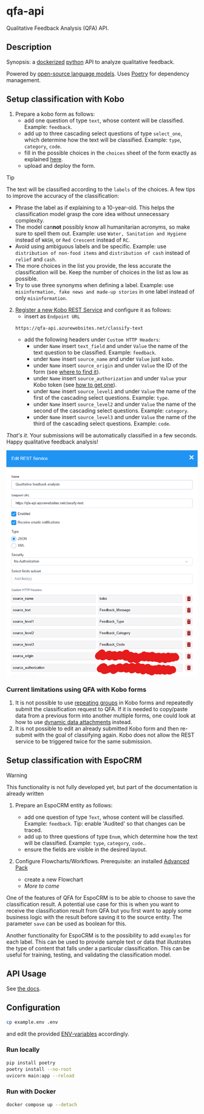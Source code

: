# qfa-api

Qualitative Feedback Analysis (QFA) API.

## Description

Synopsis: a [dockerized](https://www.docker.com/) [python](https://www.python.org/) API to analyze qualitative feedback.

Powered by [open-source language models](https://huggingface.co/). Uses [Poetry](https://python-poetry.org/) for dependency management.

## Setup classification with Kobo

1. Prepare a kobo form as follows:
   * add one question of type `text`, whose content will be classified. Example: `feedback`.
   * add up to three cascading select questions of type `select_one`, which determine how the text will be classified. Example: `type`, `category`, `code`.
   * fill in the possible choices in the `choices` sheet of the form exactly as explained [here](https://support.kobotoolbox.org/cascading_select.html#adding-cascading-question-sets-in-xlsform-option-1).
   * upload and deploy the form.

> [!TIP]
> The text will be classified according to the `labels` of the choices. A few tips to improve the accuracy of the classification:
>  * Phrase the label as if explaining to a 10-year-old. This helps the classification model grasp the core idea without unnecessary complexity.
>  * The model can**not** possibly know all humanitarian acronyms, so make sure to spell them out. Example: use `Water, Sanitation and Hygiene` instead of `WASH`, or `Red Crescent` instead of `RC`.
> * Avoid using ambiguous labels and be specific. Example: use `distribution of non-food items` and `distribution of cash` instead of `relief` and `cash`.
> * The more choices in the list you provide, the less accurate the classification will be. Keep the number of choices in the list as low as possible.
> * Try to use three synonyms when defining a label. Example: use `misinformation, fake news and made-up stories` in one label instead of only `misinformation`.

2. [Register a new Kobo REST Service](https://support.kobotoolbox.org/rest_services.html) and configure it as follows:
   * insert as `Endpoint URL`
    ```
    https://qfa-api.azurewebsites.net/classify-text
    ```
   * add the following headers under `Custom HTTP Headers`:
       * under `Name` insert `text_field` and under `Value` the name of the text question to be classified. Example: `feedback`.
       * under `Name` insert `source_name` and under `Value` just `kobo`.
       * under `Name` insert `source_origin` and under `Value` the ID of the form (see [where to find it](https://im.unhcr.org/kobosupport/)).
       * under `Name` insert `source_authorization` and under `Value` your Kobo token (see [how to get one](https://support.kobotoolbox.org/api.html#getting-your-api-token)).
       * under `Name` insert `source_level1` and under `Value` the name of the first of the cascading select questions. Example: `type`.
       * under `Name` insert `source_level2` and under `Value` the name of the second of the cascading select questions. Example: `category`.
       * under `Name` insert `source_level3` and under `Value` the name of the third of the cascading select questions. Example: `code`.

_That's it_. Your submissions will be automatically classified in a few seconds. Happy qualitative feedback analysis!


![img.png](img.png)

### Current limitations using QFA with Kobo forms
1. It is not possible to use [repeating groups](https://support.kobotoolbox.org/group_repeat.html) in Kobo forms and repeatedly submit the classification request to QFA. If it is needed to copy/paste data from a previous form into another multiple forms, one could look at how to use [dynamic data attachments](https://support.kobotoolbox.org/dynamic_data_attachment.html) instead. 
2. It is not possible to edit an already submitted Kobo form and then re-submit with the goal of classifying again. Kobo does not allow the REST service to be triggered twice for the same submission.

## Setup classification with EspoCRM

> [!WARNING]
> This functionality is not fully developed yet, but part of the documentation is already written

1. Prepare an EspoCRM entity as follows:
   * add one question of type `Text`, whose content will be classified. Example: `feedback`. Tip: enable 'Audited' so that changes can be traced.
   * add up to three questions of type `Enum`, which determine how the text will be classified. Example: `type`, `category`, `code`..
   * ensure the fields are visible in the desired layout.

2. Configure Flowcharts/Workflows. Prerequisite: an installed [Advanced Pack](https://www.espocrm.com/extensions/advanced-pack/)
   * create a new Flowchart
   * _More to come_

One of the features of QFA for EspoCRM is to be able to choose to save the classification result. A potential use case for this is when you want to receive the classification result from QFA but you first want to apply some business logic with the result before saving it to the source entity. The parameter `save` can be used as boolean for this.

Another functionality for EspoCRM is to the possibility to add `examples` for each label. This can be used to provide sample text or data that illustrates the type of content that falls under a particular classification. This can be useful for training, testing, and validating the classification model. 


## API Usage

See [the docs](https://qfa-api.azurewebsites.net/docs).

## Configuration

```sh
cp example.env .env
```

and edit the provided [ENV-variables](./example.env) accordingly.

### Run locally

```sh
pip install poetry
poetry install --no-root
uvicorn main:app --reload
```

### Run with Docker

```sh
docker compose up --detach
```

